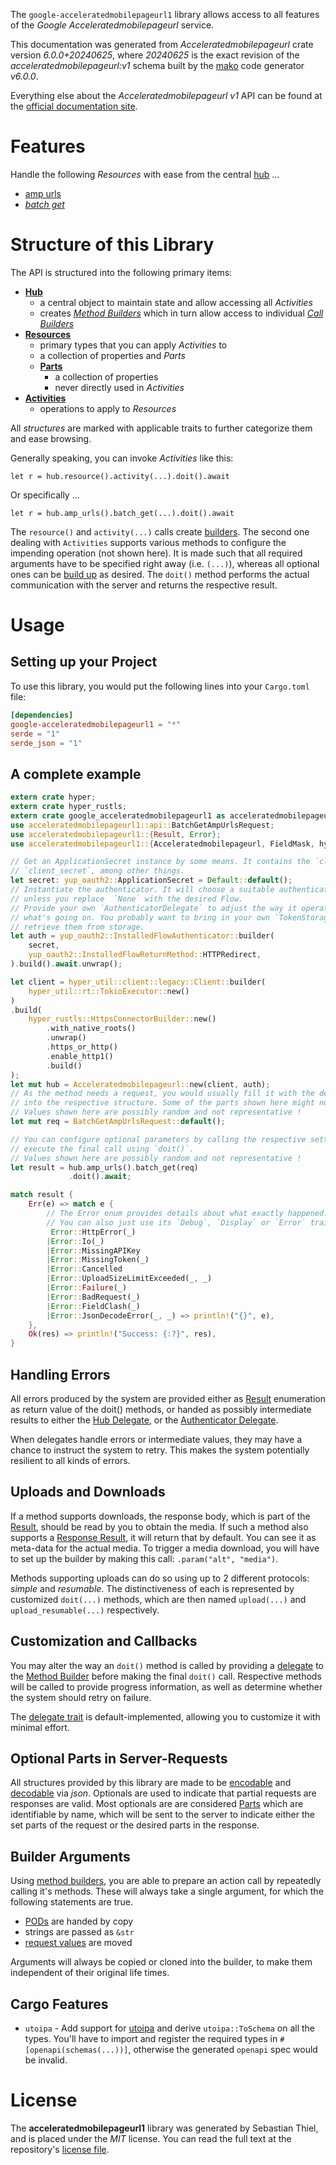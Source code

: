 <!---
DO NOT EDIT !
This file was generated automatically from 'src/generator/templates/api/README.md.mako'
DO NOT EDIT !
-->
The `google-acceleratedmobilepageurl1` library allows access to all features of the *Google Acceleratedmobilepageurl* service.

This documentation was generated from *Acceleratedmobilepageurl* crate version *6.0.0+20240625*, where *20240625* is the exact revision of the *acceleratedmobilepageurl:v1* schema built by the [mako](http://www.makotemplates.org/) code generator *v6.0.0*.

Everything else about the *Acceleratedmobilepageurl* *v1* API can be found at the
[official documentation site](https://developers.google.com/amp/cache/).
# Features

Handle the following *Resources* with ease from the central [hub](https://docs.rs/google-acceleratedmobilepageurl1/6.0.0+20240625/google_acceleratedmobilepageurl1/Acceleratedmobilepageurl) ...

* [amp urls](https://docs.rs/google-acceleratedmobilepageurl1/6.0.0+20240625/google_acceleratedmobilepageurl1/api::AmpUrl)
 * [*batch get*](https://docs.rs/google-acceleratedmobilepageurl1/6.0.0+20240625/google_acceleratedmobilepageurl1/api::AmpUrlBatchGetCall)




# Structure of this Library

The API is structured into the following primary items:

* **[Hub](https://docs.rs/google-acceleratedmobilepageurl1/6.0.0+20240625/google_acceleratedmobilepageurl1/Acceleratedmobilepageurl)**
    * a central object to maintain state and allow accessing all *Activities*
    * creates [*Method Builders*](https://docs.rs/google-acceleratedmobilepageurl1/6.0.0+20240625/google_acceleratedmobilepageurl1/common::MethodsBuilder) which in turn
      allow access to individual [*Call Builders*](https://docs.rs/google-acceleratedmobilepageurl1/6.0.0+20240625/google_acceleratedmobilepageurl1/common::CallBuilder)
* **[Resources](https://docs.rs/google-acceleratedmobilepageurl1/6.0.0+20240625/google_acceleratedmobilepageurl1/common::Resource)**
    * primary types that you can apply *Activities* to
    * a collection of properties and *Parts*
    * **[Parts](https://docs.rs/google-acceleratedmobilepageurl1/6.0.0+20240625/google_acceleratedmobilepageurl1/common::Part)**
        * a collection of properties
        * never directly used in *Activities*
* **[Activities](https://docs.rs/google-acceleratedmobilepageurl1/6.0.0+20240625/google_acceleratedmobilepageurl1/common::CallBuilder)**
    * operations to apply to *Resources*

All *structures* are marked with applicable traits to further categorize them and ease browsing.

Generally speaking, you can invoke *Activities* like this:

```Rust,ignore
let r = hub.resource().activity(...).doit().await
```

Or specifically ...

```ignore
let r = hub.amp_urls().batch_get(...).doit().await
```

The `resource()` and `activity(...)` calls create [builders][builder-pattern]. The second one dealing with `Activities`
supports various methods to configure the impending operation (not shown here). It is made such that all required arguments have to be
specified right away (i.e. `(...)`), whereas all optional ones can be [build up][builder-pattern] as desired.
The `doit()` method performs the actual communication with the server and returns the respective result.

# Usage

## Setting up your Project

To use this library, you would put the following lines into your `Cargo.toml` file:

```toml
[dependencies]
google-acceleratedmobilepageurl1 = "*"
serde = "1"
serde_json = "1"
```

## A complete example

```Rust
extern crate hyper;
extern crate hyper_rustls;
extern crate google_acceleratedmobilepageurl1 as acceleratedmobilepageurl1;
use acceleratedmobilepageurl1::api::BatchGetAmpUrlsRequest;
use acceleratedmobilepageurl1::{Result, Error};
use acceleratedmobilepageurl1::{Acceleratedmobilepageurl, FieldMask, hyper_rustls, hyper_util, yup_oauth2};

// Get an ApplicationSecret instance by some means. It contains the `client_id` and
// `client_secret`, among other things.
let secret: yup_oauth2::ApplicationSecret = Default::default();
// Instantiate the authenticator. It will choose a suitable authentication flow for you,
// unless you replace  `None` with the desired Flow.
// Provide your own `AuthenticatorDelegate` to adjust the way it operates and get feedback about
// what's going on. You probably want to bring in your own `TokenStorage` to persist tokens and
// retrieve them from storage.
let auth = yup_oauth2::InstalledFlowAuthenticator::builder(
    secret,
    yup_oauth2::InstalledFlowReturnMethod::HTTPRedirect,
).build().await.unwrap();

let client = hyper_util::client::legacy::Client::builder(
    hyper_util::rt::TokioExecutor::new()
)
.build(
    hyper_rustls::HttpsConnectorBuilder::new()
        .with_native_roots()
        .unwrap()
        .https_or_http()
        .enable_http1()
        .build()
);
let mut hub = Acceleratedmobilepageurl::new(client, auth);
// As the method needs a request, you would usually fill it with the desired information
// into the respective structure. Some of the parts shown here might not be applicable !
// Values shown here are possibly random and not representative !
let mut req = BatchGetAmpUrlsRequest::default();

// You can configure optional parameters by calling the respective setters at will, and
// execute the final call using `doit()`.
// Values shown here are possibly random and not representative !
let result = hub.amp_urls().batch_get(req)
             .doit().await;

match result {
    Err(e) => match e {
        // The Error enum provides details about what exactly happened.
        // You can also just use its `Debug`, `Display` or `Error` traits
         Error::HttpError(_)
        |Error::Io(_)
        |Error::MissingAPIKey
        |Error::MissingToken(_)
        |Error::Cancelled
        |Error::UploadSizeLimitExceeded(_, _)
        |Error::Failure(_)
        |Error::BadRequest(_)
        |Error::FieldClash(_)
        |Error::JsonDecodeError(_, _) => println!("{}", e),
    },
    Ok(res) => println!("Success: {:?}", res),
}

```
## Handling Errors

All errors produced by the system are provided either as [Result](https://docs.rs/google-acceleratedmobilepageurl1/6.0.0+20240625/google_acceleratedmobilepageurl1/common::Result) enumeration as return value of
the doit() methods, or handed as possibly intermediate results to either the
[Hub Delegate](https://docs.rs/google-acceleratedmobilepageurl1/6.0.0+20240625/google_acceleratedmobilepageurl1/common::Delegate), or the [Authenticator Delegate](https://docs.rs/yup-oauth2/*/yup_oauth2/trait.AuthenticatorDelegate.html).

When delegates handle errors or intermediate values, they may have a chance to instruct the system to retry. This
makes the system potentially resilient to all kinds of errors.

## Uploads and Downloads
If a method supports downloads, the response body, which is part of the [Result](https://docs.rs/google-acceleratedmobilepageurl1/6.0.0+20240625/google_acceleratedmobilepageurl1/common::Result), should be
read by you to obtain the media.
If such a method also supports a [Response Result](https://docs.rs/google-acceleratedmobilepageurl1/6.0.0+20240625/google_acceleratedmobilepageurl1/common::ResponseResult), it will return that by default.
You can see it as meta-data for the actual media. To trigger a media download, you will have to set up the builder by making
this call: `.param("alt", "media")`.

Methods supporting uploads can do so using up to 2 different protocols:
*simple* and *resumable*. The distinctiveness of each is represented by customized
`doit(...)` methods, which are then named `upload(...)` and `upload_resumable(...)` respectively.

## Customization and Callbacks

You may alter the way an `doit()` method is called by providing a [delegate](https://docs.rs/google-acceleratedmobilepageurl1/6.0.0+20240625/google_acceleratedmobilepageurl1/common::Delegate) to the
[Method Builder](https://docs.rs/google-acceleratedmobilepageurl1/6.0.0+20240625/google_acceleratedmobilepageurl1/common::CallBuilder) before making the final `doit()` call.
Respective methods will be called to provide progress information, as well as determine whether the system should
retry on failure.

The [delegate trait](https://docs.rs/google-acceleratedmobilepageurl1/6.0.0+20240625/google_acceleratedmobilepageurl1/common::Delegate) is default-implemented, allowing you to customize it with minimal effort.

## Optional Parts in Server-Requests

All structures provided by this library are made to be [encodable](https://docs.rs/google-acceleratedmobilepageurl1/6.0.0+20240625/google_acceleratedmobilepageurl1/common::RequestValue) and
[decodable](https://docs.rs/google-acceleratedmobilepageurl1/6.0.0+20240625/google_acceleratedmobilepageurl1/common::ResponseResult) via *json*. Optionals are used to indicate that partial requests are responses
are valid.
Most optionals are are considered [Parts](https://docs.rs/google-acceleratedmobilepageurl1/6.0.0+20240625/google_acceleratedmobilepageurl1/common::Part) which are identifiable by name, which will be sent to
the server to indicate either the set parts of the request or the desired parts in the response.

## Builder Arguments

Using [method builders](https://docs.rs/google-acceleratedmobilepageurl1/6.0.0+20240625/google_acceleratedmobilepageurl1/common::CallBuilder), you are able to prepare an action call by repeatedly calling it's methods.
These will always take a single argument, for which the following statements are true.

* [PODs][wiki-pod] are handed by copy
* strings are passed as `&str`
* [request values](https://docs.rs/google-acceleratedmobilepageurl1/6.0.0+20240625/google_acceleratedmobilepageurl1/common::RequestValue) are moved

Arguments will always be copied or cloned into the builder, to make them independent of their original life times.

[wiki-pod]: http://en.wikipedia.org/wiki/Plain_old_data_structure
[builder-pattern]: http://en.wikipedia.org/wiki/Builder_pattern
[google-go-api]: https://github.com/google/google-api-go-client

## Cargo Features

* `utoipa` - Add support for [utoipa](https://crates.io/crates/utoipa) and derive `utoipa::ToSchema` on all
the types. You'll have to import and register the required types in `#[openapi(schemas(...))]`, otherwise the
generated `openapi` spec would be invalid.


# License
The **acceleratedmobilepageurl1** library was generated by Sebastian Thiel, and is placed
under the *MIT* license.
You can read the full text at the repository's [license file][repo-license].

[repo-license]: https://github.com/Byron/google-apis-rsblob/main/LICENSE.md


